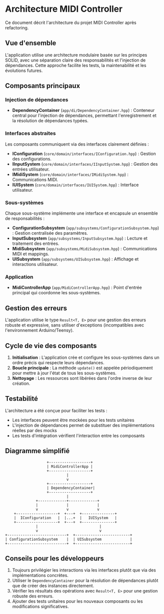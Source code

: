 # Architecture MIDI Controller

Ce document décrit l'architecture du projet MIDI Controller après refactoring.

## Vue d'ensemble

L'application utilise une architecture modulaire basée sur les principes SOLID, avec une séparation claire des responsabilités et l'injection de dépendances. Cette approche facilite les tests, la maintenabilité et les évolutions futures.

## Composants principaux

### Injection de dépendances

- **DependencyContainer** (`app/di/DependencyContainer.hpp`) : Conteneur central pour l'injection de dépendances, permettant l'enregistrement et la résolution de dépendances typées.

### Interfaces abstraites

Les composants communiquent via des interfaces clairement définies :

- **IConfiguration** (`core/domain/interfaces/IConfiguration.hpp`) : Gestion des configurations.
- **IInputSystem** (`core/domain/interfaces/IInputSystem.hpp`) : Gestion des entrées utilisateur.
- **IMidiSystem** (`core/domain/interfaces/IMidiSystem.hpp`) : Communications MIDI.
- **IUISystem** (`core/domain/interfaces/IUISystem.hpp`) : Interface utilisateur.

### Sous-systèmes

Chaque sous-système implémente une interface et encapsule un ensemble de responsabilités :

- **ConfigurationSubsystem** (`app/subsystems/ConfigurationSubsystem.hpp`) : Gestion centralisée des paramètres.
- **InputSubsystem** (`app/subsystems/InputSubsystem.hpp`) : Lecture et traitement des entrées.
- **MidiSubsystem** (`app/subsystems/MidiSubsystem.hpp`) : Communications MIDI et mappings.
- **UISubsystem** (`app/subsystems/UISubsystem.hpp`) : Affichage et interactions utilisateur.

### Application

- **MidiControllerApp** (`app/MidiControllerApp.hpp`) : Point d'entrée principal qui coordonne les sous-systèmes.

## Gestion des erreurs

L'application utilise le type `Result<T, E>` pour une gestion des erreurs robuste et expressive, sans utiliser d'exceptions (incompatibles avec l'environnement Arduino/Teensy).

## Cycle de vie des composants

1. **Initialisation** : L'application crée et configure les sous-systèmes dans un ordre précis qui respecte leurs dépendances.
2. **Boucle principale** : La méthode `update()` est appelée périodiquement pour mettre à jour l'état de tous les sous-systèmes.
3. **Nettoyage** : Les ressources sont libérées dans l'ordre inverse de leur création.

## Testabilité

L'architecture a été conçue pour faciliter les tests :
- Les interfaces peuvent être mockées pour les tests unitaires
- L'injection de dépendances permet de substituer des implémentations réelles par des mocks
- Les tests d'intégration vérifient l'interaction entre les composants

## Diagramme simplifié

```
                   +-------------------+
                   | MidiControllerApp |
                   +-------------------+
                            |
                            v
                   +-------------------+
                   | DependencyContainer|
                   +-------------------+
                            |
              +-------------+-------------+
              |             |             |
              v             v             v
    +-------------------+  +---+  +---------------+
    |  IConfiguration   |  |...+  |   IUISystem   |
    +-------------------+  +---+  +---------------+
              |                            |
              v                            v
+---------------------------+  +-------------------------+
| ConfigurationSubsystem    |  | UISubsystem             |
+---------------------------+  +-------------------------+
```

## Conseils pour les développeurs

1. Toujours privilégier les interactions via les interfaces plutôt que via des implémentations concrètes.
2. Utiliser le `DependencyContainer` pour la résolution de dépendances plutôt que de créer des instances directement.
3. Vérifier les résultats des opérations avec `Result<T, E>` pour une gestion robuste des erreurs.
4. Ajouter des tests unitaires pour les nouveaux composants ou les modifications significatives.
